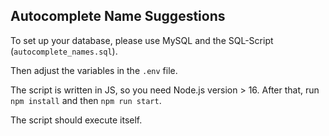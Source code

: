 ## Autocomplete Name Suggestions

To set up your database, please use MySQL and the SQL-Script (`autocomplete_names.sql`).

Then adjust the variables in the `.env` file.

The script is written in JS, so you need Node.js version > 16.
After that, run `npm install` and then `npm run start`.

The script should execute itself.